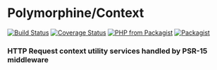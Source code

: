 # Polymorphine/Context
[![Build Status](https://travis-ci.org/shudd3r/polymorphine-context.svg?branch=develop)](https://travis-ci.org/shudd3r/polymorphine-context)
[![Coverage Status](https://coveralls.io/repos/github/shudd3r/polymorphine-context/badge.svg?branch=develop)](https://coveralls.io/github/shudd3r/polymorphine-context?branch=develop)
[![PHP from Packagist](https://img.shields.io/packagist/php-v/polymorphine/context/dev-develop.svg)](https://packagist.org/packages/polymorphine/context)
[![Packagist](https://img.shields.io/packagist/l/polymorphine/context.svg)](https://packagist.org/packages/polymorphine/context)
### HTTP Request context utility services handled by PSR-15 middleware
